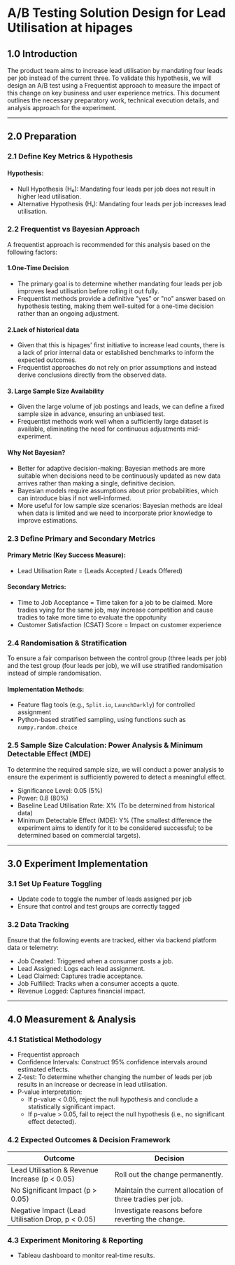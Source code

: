 # A/B Testing Solution Design for Lead Utilisation at hipages

## 1.0 Introduction

The product team aims to increase lead utilisation by mandating four leads per job instead of the current three. To validate this hypothesis, we will design an A/B test using a Frequentist approach to measure the impact of this change on key business and user experience metrics. This document outlines the necessary preparatory work, technical execution details, and analysis approach for the experiment.

---

## 2.0 Preparation

### 2.1 Define Key Metrics & Hypothesis

#### Hypothesis:
- Null Hypothesis (H₀): Mandating four leads per job does not result in higher lead utilisation.
- Alternative Hypothesis (H₁): Mandating four leads per job increases lead utilisation.

### 2.2 Frequentist vs Bayesian Approach

A frequentist approach is recommended for this analysis based on the following factors:  

#### 1.One-Time Decision  
- The primary goal is to determine whether mandating four leads per job improves lead utilisation before rolling it out fully.  
- Frequentist methods provide a definitive "yes" or "no" answer based on hypothesis testing, making them well-suited for a one-time decision rather than an ongoing adjustment.  

#### 2.Lack of historical data
- Given that this is hipages' first initiative to increase lead counts, there is a lack of prior internal data or established benchmarks to inform the expected outcomes. 
- Frequentist approaches do not rely on prior assumptions and instead derive conclusions directly from the observed data. 

#### 3. Large Sample Size Availability  
- Given the large volume of job postings and leads, we can define a fixed sample size in advance, ensuring an unbiased test.  
- Frequentist methods work well when a sufficiently large dataset is available, eliminating the need for continuous adjustments mid-experiment.  


#### Why Not Bayesian?  
- Better for adaptive decision-making: Bayesian methods are more suitable when decisions need to be continuously updated as new data arrives rather than making a single, definitive decision.  
- Bayesian models require assumptions about prior probabilities, which can introduce bias if not well-informed.  
- More useful for low sample size scenarios: Bayesian methods are ideal when data is limited and we need to incorporate prior knowledge to improve estimations.  



### 2.3 Define Primary and Secondary Metrics

#### Primary Metric (Key Success Measure):
- Lead Utilisation Rate = (Leads Accepted / Leads Offered)

#### Secondary Metrics:
- Time to Job Acceptance = Time taken for a job to be claimed. More tradies vying for the same job, may increase competition and cause tradies to take more time to evaluate the oppotunity
- Customer Satisfaction (CSAT) Score = Impact on customer experience

### 2.4 Randomisation & Stratification

To ensure a fair comparison between the control group (three leads per job) and the test group (four leads per job), we will use stratified randomisation instead of simple randomisation.

#### Implementation Methods:
- Feature flag tools (e.g., `Split.io`, `LaunchDarkly`) for controlled assignment
- Python-based stratified sampling, using functions such as `numpy.random.choice`

### 2.5 Sample Size Calculation: Power Analysis & Minimum Detectable Effect (MDE)

To determine the required sample size, we will conduct a power analysis to ensure the experiment is sufficiently powered to detect a meaningful effect.

- Significance Level: 0.05 (5%)  
- Power: 0.8 (80%)  
- Baseline Lead Utilisation Rate: X% (To be determined from historical data)  
- Minimum Detectable Effect (MDE):  Y% (The smallest difference the experiment aims to identify for it to be considered successful; to be determined based on commercial targets).

---

## 3.0 Experiment Implementation

### 3.1 Set Up Feature Toggling
- Update code to toggle the number of leads assigned per job
- Ensure that control and test groups are correctly tagged

### 3.2 Data Tracking
Ensure that the following events are tracked, either via backend platform data or telemetry:

- Job Created: Triggered when a consumer posts a job.
- Lead Assigned: Logs each lead assignment.
- Lead Claimed: Captures tradie acceptance.
- Job Fulfilled: Tracks when a consumer accepts a quote.
- Revenue Logged: Captures financial impact.

---

## 4.0 Measurement & Analysis

### 4.1 Statistical Methodology

- Frequentist approach
- Confidence Intervals: Construct 95% confidence intervals around estimated effects.
- Z-test: To determine whether changing the number of leads per job results in an increase or decrease in lead utilisation.
- P-value interpretation:
  - If p-value < 0.05, reject the null hypothesis and conclude a statistically significant impact.
  - If p-value > 0.05, fail to reject the null hypothesis (i.e., no significant effect detected).

### 4.2 Expected Outcomes & Decision Framework

| Outcome | Decision |
|------------|-------------|
| Lead Utilisation & Revenue Increase (p < 0.05) | Roll out the change permanently. |
| No Significant Impact (p > 0.05) | Maintain the current allocation of three tradies per job. |
| Negative Impact (Lead Utilisation Drop, p < 0.05) | Investigate reasons before reverting the change. |

### 4.3 Experiment Monitoring & Reporting
- Tableau dashboard to monitor real-time results.
